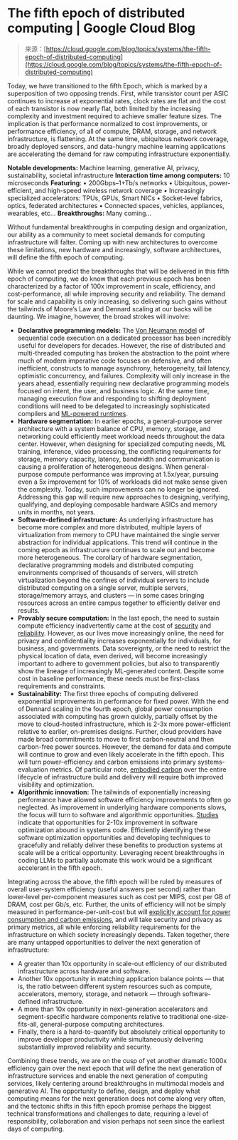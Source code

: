 <!--yml
category: 未分类
date: 2024-05-27 14:55:16
-->

# The fifth epoch of distributed computing | Google Cloud Blog

> 来源：[https://cloud.google.com/blog/topics/systems/the-fifth-epoch-of-distributed-computing](https://cloud.google.com/blog/topics/systems/the-fifth-epoch-of-distributed-computing)

 Today, we have transitioned to the fifth Epoch, which is marked by a superposition of two opposing trends. First, while transistor count per ASIC continues to increase at exponential rates, clock rates are flat and the cost of each transistor is now nearly flat, both limited by the increasing complexity and investment required to achieve smaller feature sizes. The implication is that performance normalized to cost improvements, or performance efficiency, of all of compute, DRAM, storage, and network infrastructure, is flattening. At the same time, ubiquitous network coverage, broadly deployed sensors, and data-hungry machine learning applications are accelerating the demand for raw computing infrastructure exponentially.

**Notable developments:** Machine learning, generative AI, privacy, sustainability, societal infrastructure **Interaction time among computers:** 10 microseconds **Featuring**: • 200Gbps–1+Tb/s networks • Ubiquitous, power-efficient, and high-speed wireless network coverage • Increasingly specialized accelerators: TPUs, GPUs, Smart NICs • Socket-level fabrics, optics, federated architectures • Connected spaces, vehicles, appliances, wearables, etc… **Breakthroughs:** Many coming...

Without fundamental breakthroughs in computing design and organization, our ability as a community to meet societal demands for computing infrastructure will falter. Coming up with new architectures to overcome these limitations, new hardware and increasingly, software architectures, will define the fifth epoch of computing.

While we cannot predict the breakthroughs that will be delivered in this fifth epoch of computing, we do know that each previous epoch has been characterized by a factor of 100x improvement in scale, efficiency, and cost-performance, all while improving security and reliability. The demand for scale and capability is only increasing, so delivering such gains without the tailwinds of Moore’s Law and Dennard scaling at our backs will be daunting. We imagine, however, the broad strokes will involve:

*   **Declarative programming models:** The [Von Neumann model](https://en.wikipedia.org/wiki/Von_Neumann_architecture) of sequential code execution on a dedicated processor has been incredibly useful for developers for decades. However, the rise of distributed and multi-threaded computing has broken the abstraction to the point where much of modern imperative code focuses on defensive, and often inefficient, constructs to manage asynchrony, heterogeneity, tail latency, optimistic concurrency, and failures. Complexity will only increase in the years ahead, essentially requiring new declarative programming models focused on intent, the user, and business logic. At the same time, managing execution flow and responding to shifting deployment conditions will need to be delegated to increasingly sophisticated compilers and [ML-powered runtimes](https://blog.google/technology/ai/introducing-pathways-next-generation-ai-architecture/).
*   **Hardware segmentation:** In earlier epochs, a general-purpose server architecture with a system balance of CPU, memory, storage, and networking could efficiently meet workload needs throughout the data center. However, when designing for specialized computing needs, ML training, inference, video processing, the conflicting requirements for storage, memory capacity, latency, bandwidth and communication is causing a proliferation of heterogeneous designs. When general-purpose compute performance was improving at 1.5x/year, pursuing even a 5x improvement for 10% of workloads did not make sense given the complexity. Today, such improvements can no longer be ignored. Addressing this gap will require new approaches to designing, verifying, qualifying, and deploying composable hardware ASICs and memory units in months, not years.
*   **Software-defined infrastructure:** As underlying infrastructure has become more complex and more distributed, multiple layers of virtualization from memory to CPU have maintained the single server abstraction for individual applications. This trend will continue in the coming epoch as infrastructure continues to scale out and become more heterogeneous. The corollary of hardware segmentation, declarative programming models and distributed computing environments comprised of thousands of servers, will stretch virtualization beyond the confines of individual servers to include distributed computing on a single server, multiple servers, storage/memory arrays, and clusters — in some cases bringing resources across an entire campus together to efficiently deliver end results.
*   **Provably secure computation:** In the last epoch, the need to sustain compute efficiency inadvertently came at the cost of [security](https://dl.acm.org/doi/abs/10.1145/3399742) and [reliability](https://sigops.org/s/conferences/hotos/2021/papers/hotos21-s01-hochschild.pdf). However, as our lives move increasingly online, the need for privacy and confidentiality increases exponentially for individuals, for business, and governments. Data sovereignty, or the need to restrict the physical location of data, even derived, will become increasingly important to adhere to government policies, but also to transparently show the lineage of increasingly ML-generated content. Despite some cost in baseline performance, these needs must be first-class requirements and constraints.
*   **Sustainability:** The first three epochs of computing delivered exponential improvements in performance for fixed power. With the end of Dennard scaling in the fourth epoch, global power consumption associated with computing has grown quickly, partially offset by the move to cloud-hosted infrastructure, which is 2-3x more power-efficient relative to earlier, on-premises designs. Further, cloud providers have made broad commitments to move to first carbon-neutral and then carbon-free power sources. However, the demand for data and compute will continue to grow and even likely accelerate in the fifth epoch. This will turn power-efficiency and carbon emissions into primary systems-evaluation metrics. Of particular note, [embodied carbon](https://en.wikipedia.org/wiki/Embedded_emissions) over the entire lifecycle of infrastructure build and delivery will require both improved visibility and optimization.
*   **Algorithmic innovation:** The tailwinds of exponentially increasing performance have allowed software efficiency improvements to often go neglected. As improvement in underlying hardware components slows, the focus will turn to software and algorithmic opportunities. [Studies](https://www.science.org/doi/10.1126/science.aam9744) indicate that opportunities for 2-10x improvement in software optimization abound in systems code. Efficiently identifying these software optimization opportunities and developing techniques to gracefully and reliably deliver these benefits to production systems at scale will be a critical opportunity. Leveraging recent breakthroughs in coding LLMs to partially automate this work would be a significant accelerant in the fifth epoch.

Integrating across the above, the fifth epoch will be ruled by measures of overall user-system efficiency (useful answers per second) rather than lower-level per-component measures such as cost per MIPS, cost per GB of DRAM, cost per Gb/s, etc. Further, the units of efficiency will not be simply measured in performance-per-unit-cost but will [explicitly account for power consumption and carbon emissions](https://www.youtube.com/watch?v=EFe7-WZMMhc), and will take security and privacy as primary metrics, all while enforcing reliability requirements for the infrastructure on which society increasingly depends. Taken together, there are many untapped opportunities to deliver the next generation of infrastructure: 

*   A greater than 10x opportunity in scale-out efficiency of our distributed infrastructure across hardware and software.
*   Another 10x opportunity in matching application balance points — that is, the ratio between different system resources such as compute, accelerators, memory, storage, and network — through software-defined infrastructure.
*   A more than 10x opportunity in next-generation accelerators and segment-specific hardware components relative to traditional one-size-fits-all, general-purpose computing architectures.
*   Finally, there is a hard-to-quantify but absolutely critical opportunity to improve developer productivity while simultaneously delivering substantially improved reliability and security.

Combining these trends, we are on the cusp of yet another dramatic 1000x efficiency gain over the next epoch that will define the next generation of infrastructure services and enable the next generation of computing services, likely centering around breakthroughs in multimodal models and generative AI. The opportunity to define, design, and deploy what computing means for the next generation does not come along very often, and the tectonic shifts in this fifth epoch promise perhaps the biggest technical transformations and challenges to date, requiring a level of responsibility, collaboration and vision perhaps not seen since the earliest days of computing.